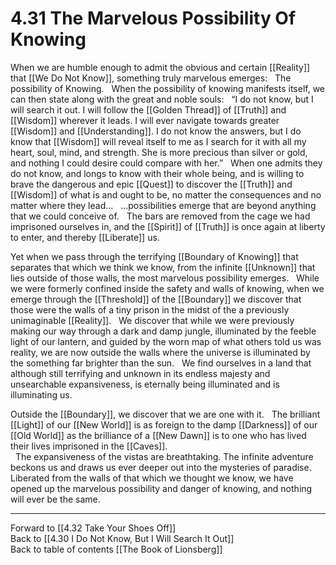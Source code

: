 # 4.31 The Marvelous Possibility Of Knowing

When we are humble enough to admit the obvious and certain [[Reality]] that [[We Do Not Know]], something truly marvelous emerges: 
 
The possibility of Knowing. 
 
When the possibility of knowing manifests itself, we can then state along with the great and noble souls: 
 
“I do not know, but I will search it out. I will follow the [[Golden Thread]] of [[Truth]] and [[Wisdom]] wherever it leads. I will ever navigate towards greater [[Wisdom]] and [[Understanding]]. I do not know the answers, but I do know that [[Wisdom]] will reveal itself to me as I search for it with all my heart, soul, mind, and strength. She is more precious than silver or gold, and nothing I could desire could compare with her.”
 
When one admits they do not know, and longs to know with their whole being, and is willing to brave the dangerous and epic [[Quest]] to discover the [[Truth]] and [[Wisdom]] of what is and ought to be, no matter the consequences and no matter where they lead… 
 
…possibilities emerge that are beyond anything that we could conceive of. 
 
The bars are removed from the cage we had imprisoned ourselves in, and the [[Spirit]] of [[Truth]] is once again at liberty to enter, and thereby [[Liberate]] us. 

Yet when we pass through the terrifying [[Boundary of Knowing]] that separates that which we think we know, from the infinite [[Unknown]] that lies outside of those walls, the most marvelous possibility emerges. 
 
While we were formerly confined inside the safety and walls of knowing, when we emerge through the [[Threshold]] of the [[Boundary]] we discover that those were the walls of a tiny prison in the midst of the a previously unimaginable [[Reality]]. 
 
We discover that while we were previously making our way through a dark and damp jungle, illuminated by the feeble light of our lantern, and guided by the worn map of what others told us was reality, we are now outside the walls where the universe is illuminated by the something far brighter than the sun. 
 
We find ourselves in a land that although still terrifying and unknown in its endless majesty and unsearchable expansiveness, is eternally being illuminated and is illuminating us. 

Outside the [[Boundary]], we discover that we are one with it. 
 
The brilliant [[Light]] of our [[New World]] is as foreign to the damp [[Darkness]] of our [[Old World]] as the brilliance of a [[New Dawn]] is to one who has lived their lives imprisoned in the [[Caves]].   
 
The expansiveness of the vistas are breathtaking. The infinite adventure beckons us and draws us ever deeper out into the mysteries of paradise. 
 
Liberated from the walls of that which we thought we know, we have opened up the marvelous possibility and danger of knowing, and nothing will ever be the same. 

___

Forward to [[4.32 Take Your Shoes Off]]    
Back to [[4.30 I Do Not Know, But I Will Search It Out]]    
Back to table of contents [[The Book of Lionsberg]]  